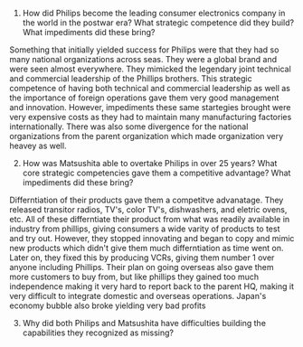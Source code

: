 1. How did Philips become the leading consumer 
electronics company in the world in the postwar era? 
What strategic competence did they build? What 
impediments did these bring? 

Something that initially yielded success for Philips were that they had so many national organizations across seas. They were a global brand and were seen almost everywhere. They mimicked the legendary joint technical and commercial leadership of the Phillips brothers. This strategic competence of having both technical and commercial leadership as well as the importance of foreign operations gave them very good management and innovation. However, impediments these same startegies brought were very expensive costs as they had to maintain many manufacturing factories internationally. There was also some divergence for the national organizations from the parent organization which made organization very heavey as well.


 
2. How was Matsushita able to overtake Philips in over 25 
years? What core strategic competencies gave them a 
competitive advantage? What impediments did these 
bring? 

Differntiation of their products gave them a competitve advanatage. They released transitor radios, TV's, color TV's, dishwashers, and eletric ovens, etc. All of these differntiate their product from what was readily available in industry from phillips, giving consumers a wide varity of products to test and try out. However, they stopped innovating and began to copy and mimic new products which didn't give them much differntiation as time went on. Later on, they fixed this by producing VCRs, giving them number 1 over anyone including Phillips. Their plan on going overseas also gave them more customers to buy from, but like phillips they gained too much independence making it very hard to report back to the parent HQ, making it very difficult to integrate domestic and overseas operations. Japan's economy bubble also broke yielding very bad profits
 
3. Why did both Philips and Matsushita have difficulties 
building the capabilities they recognized as missing?